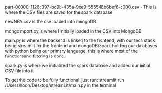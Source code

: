 part-00000-1126c397-bc9b-435a-9de9-555548b6bef6-c000.csv - This is where the CSV files are saved for the spark database

newNBA.csv is the csv loaded into mongoDB

mongoImport.py is where I initially loaded in the CSV into MongoDB

main.py is where the backend is linked to the frontend, with our tech stack being streamlit for the frontend and mongoDB/Spark holding our databases with python being our primary language, this is where most of the functionsand filtering is done.

spark.py is where we initialized the spark database and added our initial CSV file into it


To get the code to be fully functional, just run: streamlit run /Users/hoon/Desktop/streamLit/main.py 
in the terminal
